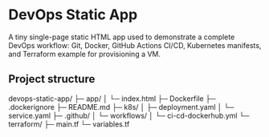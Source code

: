 ﻿# DevOps Static App

A tiny single-page static HTML app used to demonstrate a complete DevOps workflow: Git, Docker, GitHub Actions CI/CD, Kubernetes manifests, and Terraform example for provisioning a VM.

## Project structure
devops-static-app/
├─ app/
│  └─ index.html
├─ Dockerfile
├─ .dockerignore
├─ README.md
├─ k8s/
│  ├─ deployment.yaml
│  └─ service.yaml
├─ .github/
│  └─ workflows/
│     └─ ci-cd-dockerhub.yml
└─ terraform/
   ├─ main.tf
   └─ variables.tf
